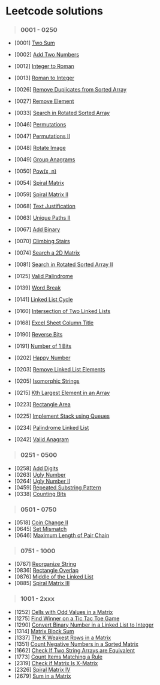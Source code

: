 # Leetcode solutions

> ### 0001 - 0250
- [0001] [Two Sum](https://leetcode.com/problems/two-sum/)
- [0002] [Add Two Numbers](https://leetcode.com/problems/add-two-numbers/)

- [0012] [Integer to Roman](https://leetcode.com/problems/integer-to-roman/)
- [0013] [Roman to Integer](https://leetcode.com/problems/roman-to-integer/)
- [0026] [Remove Duplicates from Sorted Array](https://leetcode.com/problems/remove-duplicates-from-sorted-array/)
- [0027] [Remove Element](https://leetcode.com/problems/remove-element/)
- [0033] [Search in Rotated Sorted Array](https://leetcode.com/problems/search-in-rotated-sorted-array/)

- [0046] [Permutations](https://leetcode.com/problems/permutations/)
- [0047] [Permutations II](https://leetcode.com/problems/permutations-ii/)
- [0048] [Rotate Image](https://leetcode.com/problems/rotate-image/)
- [0049] [Group Anagrams](https://leetcode.com/problems/group-anagrams/)
- [0050] [Pow(x, n)](https://leetcode.com/problems/powx-n/)
- [0054] [Spiral Matrix](https://leetcode.com/problems/spiral-matrix/)
- [0059] [Spiral Matrix II](https://leetcode.com/problems/spiral-matrix-ii/)

- [0068] [Text Justification](https://leetcode.com/problems/text-justification/)
- [0063] [Unique Paths II](https://leetcode.com/problems/unique-paths-ii/)
- [0067] [Add Binary](https://leetcode.com/problems/add-binary/)

- [0070] [Climbing Stairs](https://leetcode.com/problems/climbing-stairs/)
- [0074] [Search a 2D Matrix](https://leetcode.com/problems/search-a-2d-matrix/)

- [0081] [Search in Rotated Sorted Array II](https://leetcode.com/problems/search-in-rotated-sorted-array-ii/)
- [0125] [Valid Palindrome](https://leetcode.com/problems/valid-palindrome/)

- [0139] [Word Break](https://leetcode.com/problems/word-break/)
- [0141] [Linked List Cycle](https://leetcode.com/problems/linked-list-cycle/)

- [0160] [Intersection of Two Linked Lists](https://leetcode.com/problems/intersection-of-two-linked-lists/)
- [0168] [Excel Sheet Column Title](https://leetcode.com/problems/excel-sheet-column-title/)
- [0190] [Reverse Bits](https://leetcode.com/problems/reverse-bits/)
- [0191] [Number of 1 Bits](https://leetcode.com/problems/number-of-1-bits/)

- [0202] [Happy Number](https://leetcode.com/problems/happy-number/)
- [0203] [Remove Linked List Elements](https://leetcode.com/problems/remove-linked-list-elements/)
- [0205] [Isomorphic Strings](https://leetcode.com/problems/isomorphic-strings/)
- [0215] [Kth Largest Element in an Array](https://leetcode.com/problems/kth-largest-element-in-an-array/)
- [0223] [Rectangle Area](https://leetcode.com/problems/rectangle-area/)
- [0225] [Implement Stack using Queues](https://leetcode.com/problems/implement-stack-using-queues/)
- [0234] [Palindrome Linked List](https://leetcode.com/problems/palindrome-linked-list/)

- [0242] [Valid Anagram](https://leetcode.com/problems/valid-anagram/)

> ### 0251 - 0500
- [0258] [Add Digits](https://leetcode.com/problems/add-digits/)
- [0263] [Ugly Number](https://leetcode.com/problems/ugly-number/)
- [0264] [Ugly Number II](https://leetcode.com/problems/ugly-number-ii/)
- [0459] [Repeated Substring Pattern](https://leetcode.com/problems/repeated-substring-pattern/)
- [0338] [Counting Bits](https://leetcode.com/problems/counting-bits/)


> ### 0501 - 0750
- [0518] [Coin Change II](https://leetcode.com/problems/coin-change-ii/)
- [0645] [Set Mismatch](https://leetcode.com/problems/set-mismatch/)
- [0646] [Maximum Length of Pair Chain](https://leetcode.com/problems/maximum-length-of-pair-chain/)

> ### 0751 - 1000
- [0767] [Reorganize String](https://leetcode.com/problems/reorganize-string/)
- [0836] [Rectangle Overlap](https://leetcode.com/problems/rectangle-overlap/)
- [0876] [Middle of the Linked List](https://leetcode.com/problems/middle-of-the-linked-list/)
- [0885] [Spiral Matrix III](https://leetcode.com/problems/spiral-matrix-iii/)


> ### 1001 - 2xxx
- [1252] [Cells with Odd Values in a Matrix](https://leetcode.com/problems/cells-with-odd-values-in-a-matrix/)
- [1275] [Find Winner on a Tic Tac Toe Game](https://leetcode.com/problems/find-winner-on-a-tic-tac-toe-game/)
- [1290] [Convert Binary Number in a Linked List to Integer](https://leetcode.com/problems/convert-binary-number-in-a-linked-list-to-integer/)
- [1314] [Matrix Block Sum](https://leetcode.com/problems/matrix-block-sum/)
- [1337] [The K Weakest Rows in a Matrix](https://leetcode.com/problems/the-k-weakest-rows-in-a-matrix/)
- [1351] [Count Negative Numbers in a Sorted Matrix](https://leetcode.com/problems/count-negative-numbers-in-a-sorted-matrix/)
- [1662] [Check If Two String Arrays are Equivalent](https://leetcode.com/problems/check-if-two-string-arrays-are-equivalent/)
- [1773] [Count Items Matching a Rule](https://leetcode.com/problems/count-items-matching-a-rule/)
- [2319] [Check if Matrix Is X-Matrix](https://leetcode.com/problems/check-if-matrix-is-x-matrix/)
- [2326] [Spiral Matrix IV](https://leetcode.com/problems/spiral-matrix-iv/)
- [2679] [Sum in a Matrix](https://leetcode.com/problems/sum-in-a-matrix/)

